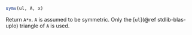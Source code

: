 ```julia
symv(ul, A, x)
```

Return `A*x`. `A` is assumed to be symmetric. Only the [`ul`](@ref stdlib-blas-uplo) triangle of `A` is used.
